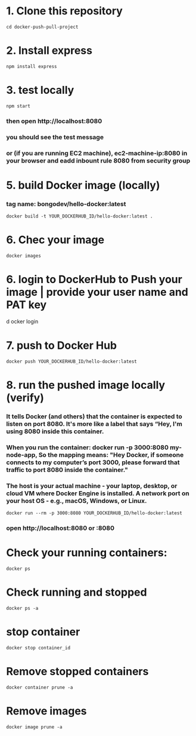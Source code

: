 # 1. Clone this repository
    cd docker-push-pull-project

# 2. Install express
    npm install express


# 3. test locally
    npm start
### then open http://localhost:8080
### you should see the test message
### or (if you are running EC2 machine), ec2-machine-ip:8080 in your browser and eadd inbount rule 8080 from security group

# 5. build Docker image (locally)
### tag name: bongodev/hello-docker:latest
    docker build -t YOUR_DOCKERHUB_ID/hello-docker:latest .

# 6. Chec your image
    docker images

# 6. login to DockerHub to Push your image | provide your user name and PAT key
d   ocker login


# 7. push to Docker Hub
    docker push YOUR_DOCKERHUB_ID/hello-docker:latest


# 8. run the pushed image locally (verify)
###  It tells Docker (and others) that the container is expected to listen on port 8080. It's more like a label that says “Hey, I'm using 8080 inside this container.
###  When you run the container: docker run -p 3000:8080 my-node-app, So the mapping means: "Hey Docker, if someone connects to my computer’s port 3000, please forward that traffic to port 8080 inside the container."
###  The host is your actual machine - your laptop, desktop, or cloud VM where Docker Engine is installed. A network port on your host OS - e.g., macOS, Windows, or Linux.

    docker run --rm -p 3000:8080 YOUR_DOCKERHUB_ID/hello-docker:latest
### open http://localhost:8080 or <ec2-machine-ip>:8080

# Check your running containers:
    docker ps

# Check running and stopped 
    docker ps -a 

# stop container
    docker stop container_id

# Remove stopped containers
    docker container prune -a

# Remove images
    docker image prune -a
